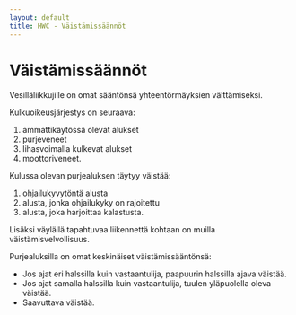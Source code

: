 ```yaml
---
layout: default
title: HWC - Väistämissäännöt
---
```


Väistämissäännöt
================

Vesilläliikkujille on omat sääntönsä yhteentörmäyksien välttämiseksi.

Kulkuoikeusjärjestys on seuraava:

1. ammattikäytössä olevat alukset
1. purjeveneet
1. lihasvoimalla kulkevat alukset
1. moottoriveneet.

Kulussa olevan purjealuksen täytyy väistää:

1. ohjailukyvytöntä alusta
1. alusta, jonka ohjailukyky on rajoitettu
1. alusta, joka harjoittaa kalastusta.

Lisäksi väylällä tapahtuvaa liikennettä kohtaan on muilla väistämisvelvollisuus.

Purjealuksilla on omat keskinäiset väistämissääntönsä:

* Jos ajat eri halssilla kuin vastaantulija, paapuurin halssilla ajava väistää.
* Jos ajat samalla halssilla kuin vastaantulija, tuulen yläpuolella oleva väistää.
* Saavuttava väistää.

